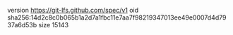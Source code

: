 version https://git-lfs.github.com/spec/v1
oid sha256:14d2c8c0b065b1a2d7a1fbc11e7aa7f98219347013ee49e0007d4d7937a6d53b
size 15143
